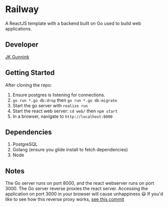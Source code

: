 # Railway
A ReactJS template with a backend built on Go used to build web applications.

## Developer
[JK Gunnink](mailto:jgunnink@gmail.com)

## Getting Started
After cloning the repo:
1. Ensure postgres is listening for connections.
2. `go run *.go db:drop` then `go run *.go db:migrate`
3. Start the go server with `realize run`
4. Start the react web server: `cd web/` then `npm start`
5. In a browser, navigate to `http://localhost:8000`

## Dependencies
1. PostgreSQL
2. Golang (ensure you glide install to fetch dependencies)
3. Node

## Notes
The Go server runs on port 8000, and the react webserver runs on port 3000. The Go server reverse proxies the react server. Accessing the application on port 3000 in your browser will cause unhappiness :smiley:
If you'd like to see how this reverse proxy works, [see this commit](https://github.com/jgunnink/railway/commit/1f55004d1ebfa052e56d199bfb23aa460bcd2874)
